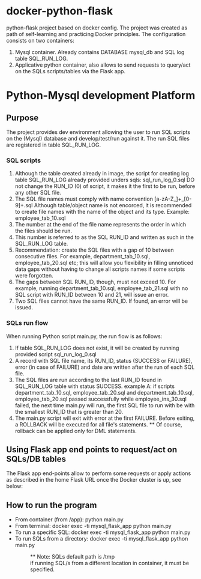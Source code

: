 # docker-python-flask
python-flask project based on docker config. The project was created as path of self-learning and practicing Docker principles.
The configuration consists on two containers:
1. Mysql container. Already contains DATABASE mysql_db and SQL log table SQL_RUN_LOG.
2. Applicative python container, also allows to send requests to query/act on the SQLs scripts/tables via the Flask app.

# Python-Mysql development Platform
## Purpose
The project provides dev environment allowing the user to run SQL scripts on the (Mysql) database and develop/test/run against it.
The run SQL files are registered in table SQL_RUN_LOG.

### SQL scripts
1. Although the table created already in image, the script for creating log table SQL_RUN_LOG already provided unders sqls: sql_run_log_0.sql
   DO not change the RUN_ID (0) of script, it makes it the first to be run, before any other SQL file.
2. The SQL file names must comply with name convention [a-zA-Z_]+_[0-9]+.sql
   Although table/object name is not encorced, it is recommended to create file names with the name of the object and its type.
   Example: employee_tab_10.sql
3. The number at the end of the file name represents the order in which the files should be run.  
4. This number is referred to as the SQL RUN_ID and written as such in the SQL_RUN_LOG table.
5. Recommendation: create the SQL files with a gap of 10 between consecutive files. For example, department_tab_10.sql, employee_tab_20.sql etc; this
   will allow you flexibility in filling unnoticed data gaps without having to change all scripts names if some scripts were forgotten.
6. The gaps between SQL RUN_ID, though, must not exceed 10. For example, running department_tab_10.sql, employee_tab_21.sql with no SQL script with RUN_ID between 10 and 21,
   will issue an error.
7. Two SQL files cannot have the same RUN_ID. If found, an error will be issued.   

### SQLs run flow
When running Python script main.py, the run flow is as follows:
1. If table SQL_RUN_LOG does not exist, it will be created by running provided script sql_run_log_0.sql
2. A record with SQL file name, its RUN_ID, status (SUCCESS or FAILURE), error (in case of FAILURE) and date are written after the run of each SQL file.
3. The SQL files are run according to the last RUN_ID found in SQL_RUN_LOG table with status SUCCESS.
   example A: if scripts department_tab_10.sql, employee_tab_20.sql and department_tab_10.sql, employee_tab_20.sql passed successfully while 
   employee_ins_30.sql failed, the next time main.py will run, the first SQL file to run with be with the smallest RUN_ID that is greater than 20.
4. The main.py script will exit with error at the first FAILURE. Before exiting, a ROLLBACK will be executed for all file's statements.
   ** Of course, rollback can be applied only for DML statements.
   
## Using Flask app end points to request/act on SQLs/DB tables
The Flask app end-points allow to perform some requests or apply actions as described in the home Flask URL once the Docker cluster is up, see below:

   

## How to run the program
* From container (from /app): python main.py  
* From terminal: docker exec -ti mysql_flask_app python main.py  
* To run a specific SQL: docker exec -ti mysql_flask_app python main.py <SQL>  
* To run SQLs from a directory: docker exec -ti mysql_flask_app python main.py <dir path to SQLs>
** Note: SQLs default path is /tmp  
   if running SQL/s from a different location in container, it must be specified.  





